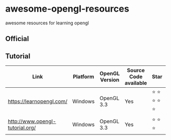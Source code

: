 # awesome-opengl-resources
awesome resources for learning opengl 

## Official 


## Tutorial 


| Link   | Platform | OpenGL Version| Source Code available  |    Star   | My comment| 
| ------------- | ------------- |------------------|  ---------| --------|------------| 
| https://learnopengl.com/  | Windows  |OpenGL 3.3     |    Yes      |:star: :star: :star: :star: :star: |Best OpenGL Tutorial  |
| http://www.opengl-tutorial.org/ | Windows |OpenGL 3.3| Yes    | :star: :star: :star:           |              | 
